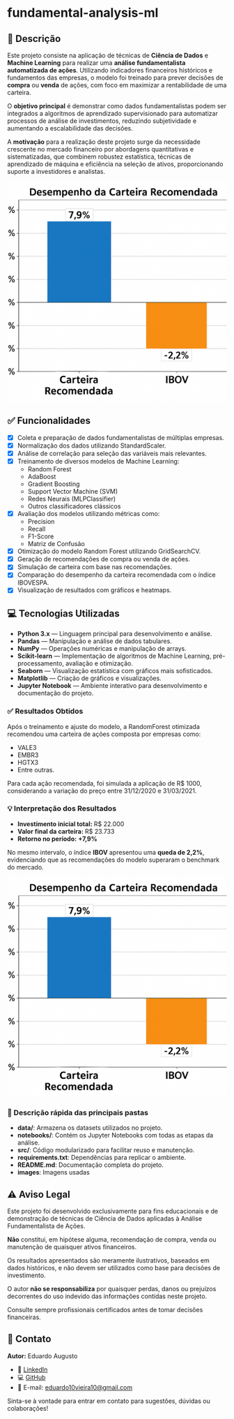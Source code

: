 # fundamental-analysis-ml
## 📄 Descrição

Este projeto consiste na aplicação de técnicas de **Ciência de Dados** e **Machine Learning** para realizar uma **análise fundamentalista automatizada de ações**. Utilizando indicadores financeiros históricos e fundamentos das empresas, o modelo foi treinado para prever decisões de **compra** ou **venda** de ações, com foco em maximizar a rentabilidade de uma carteira.

O **objetivo principal** é demonstrar como dados fundamentalistas podem ser integrados a algoritmos de aprendizado supervisionado para automatizar processos de análise de investimentos, reduzindo subjetividade e aumentando a escalabilidade das decisões.

A **motivação** para a realização deste projeto surge da necessidade crescente no mercado financeiro por abordagens quantitativas e sistematizadas, que combinem robustez estatística, técnicas de aprendizado de máquina e eficiência na seleção de ativos, proporcionando suporte a investidores e analistas.

![Image](images/Image.png)

## ✅ Funcionalidades

- [x] Coleta e preparação de dados fundamentalistas de múltiplas empresas.
- [x] Normalização dos dados utilizando StandardScaler.
- [x] Análise de correlação para seleção das variáveis mais relevantes.
- [x] Treinamento de diversos modelos de Machine Learning:
  - Random Forest
  - AdaBoost
  - Gradient Boosting
  - Support Vector Machine (SVM)
  - Redes Neurais (MLPClassifier)
  - Outros classificadores clássicos
- [x] Avaliação dos modelos utilizando métricas como:
  - Precision
  - Recall
  - F1-Score
  - Matriz de Confusão
- [x] Otimização do modelo Random Forest utilizando GridSearchCV.
- [x] Geração de recomendações de compra ou venda de ações.
- [x] Simulação de carteira com base nas recomendações.
- [x] Comparação do desempenho da carteira recomendada com o índice IBOVESPA.
- [x] Visualização de resultados com gráficos e heatmaps.

## 💻 Tecnologias Utilizadas

- **Python 3.x** — Linguagem principal para desenvolvimento e análise.
- **Pandas** — Manipulação e análise de dados tabulares.
- **NumPy** — Operações numéricas e manipulação de arrays.
- **Scikit-learn** — Implementação de algoritmos de Machine Learning, pré-processamento, avaliação e otimização.
- **Seaborn** — Visualização estatística com gráficos mais sofisticados.
- **Matplotlib** — Criação de gráficos e visualizações.
- **Jupyter Notebook** — Ambiente interativo para desenvolvimento e documentação do projeto.

### ✅ Resultados Obtidos

Após o treinamento e ajuste do modelo, a RandomForest otimizada recomendou uma carteira de ações composta por empresas como:

- VALE3
- EMBR3
- HGTX3
- Entre outras.

Para cada ação recomendada, foi simulada a aplicação de R$ 1000, considerando a variação do preço entre 31/12/2020 e 31/03/2021.

### 💡 Interpretação dos Resultados

- **Investimento inicial total:** R$ 22.000  
- **Valor final da carteira:** R$ 23.733  
- **Retorno no período:** **+7,9%**  

No mesmo intervalo, o índice **IBOV** apresentou uma **queda de 2,2%**, evidenciando que as recomendações do modelo superaram o benchmark do mercado.

![Image](images/Image.png)

### 🔖 Descrição rápida das principais pastas

- **data/**: Armazena os datasets utilizados no projeto.
- **notebooks/**: Contém os Jupyter Notebooks com todas as etapas da análise.
- **src/**: Código modularizado para facilitar reuso e manutenção.
- **requirements.txt**: Dependências para replicar o ambiente.
- **README.md**: Documentação completa do projeto.
- **images**: Imagens usadas

## ⚠️ Aviso Legal

Este projeto foi desenvolvido exclusivamente para fins educacionais e de demonstração de técnicas de Ciência de Dados aplicadas à Análise Fundamentalista de Ações.

**Não** constitui, em hipótese alguma, recomendação de compra, venda ou manutenção de quaisquer ativos financeiros.

Os resultados apresentados são meramente ilustrativos, baseados em dados históricos, e não devem ser utilizados como base para decisões de investimento.

O autor **não se responsabiliza** por quaisquer perdas, danos ou prejuízos decorrentes do uso indevido das informações contidas neste projeto.

Consulte sempre profissionais certificados antes de tomar decisões financeiras.

## 👤 Contato

**Autor:** Eduardo Augusto  

- 💼 [LinkedIn](https://www.linkedin.com/in/eduardo-augusto-da-silva-batista-vieira/)
- 💻 [GitHub](https://github.com/Eduardo1075)  
- 📧 E-mail: eduardo10vieira10@gmail.com  

Sinta-se à vontade para entrar em contato para sugestões, dúvidas ou colaborações!
